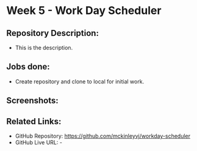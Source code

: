# Week 5 - Work Day Scheduler

## Repository Description:

- This is the description.

## Jobs done:

-   Create repository and clone to local for initial work.

## Screenshots:


## Related Links:

-   GitHub Repository: https://github.com/mckinleyvj/workday-scheduler
-   GitHub Live URL: -
